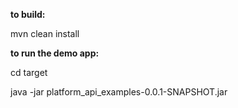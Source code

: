 **to build:**

mvn clean install

**to run the demo app:**

cd target

java -jar platform_api_examples-0.0.1-SNAPSHOT.jar 
